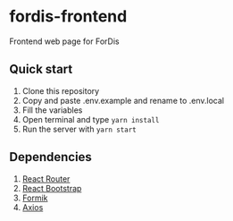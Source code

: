 # fordis-frontend
Frontend web page for ForDis

## Quick start
1. Clone this repository
2. Copy and paste .env.example and rename to .env.local
3. Fill the variables
4. Open terminal and type ```yarn install```
5. Run the server with ```yarn start```

## Dependencies
1. [React Router](https://reactrouter.com/web/guides/quick-start)
2. [React Bootstrap](https://react-bootstrap.github.io/)
3. [Formik](https://formik.org/docs/tutorial)
4. [Axios](https://axios-http.com/docs/intro)

